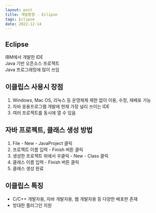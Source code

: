 ```yaml
---
layout: post
title: 개발환경 - Eclipse
tags: Eclipse
date: 2022-12-14
---
```

## Eclipse
IBM에서 개발한 IDE  
Java 기반 오픈소스 프로젝트  
Java 프로그래밍에 많이 쓰임

## 이클립스 사용시 장점
1. Windows, Mac OS, 리눅스 등 운영체제 제한 없이 이용, 수정, 재배포 가능
2. 자바 응용프로그램 개발에 현재 가장 널리 쓰이는 IDE
3. 여러 프로젝트를 동시에 열 수 있음

## 자바 프로젝트, 클래스 생성 방법
1. File - New - JavaProject 클릭
2. 프로젝트 이름 입력 - Finish 버튼 클릭
3. 생성한 프로젝트 위에서 우클릭 - New - Class 클릭
4. 클래스 이름 입력 - Finish 버튼 클릭
5. 클래스 생성 완료

## 이클립스 특징
* C/C++ 개발자용, 자바 개발자용, 웹 개발자용 등 다양한 배포판 존재
* 방대한 플러그인 지원

